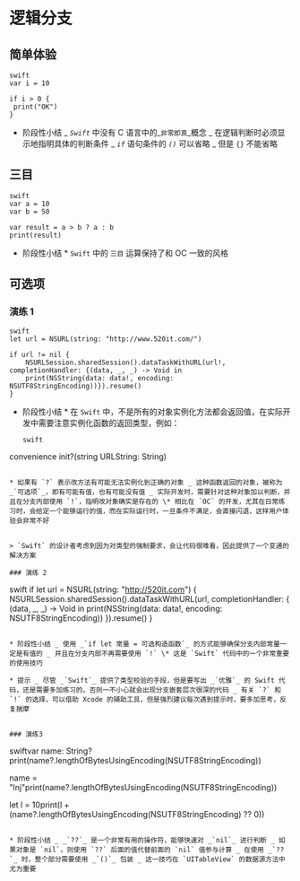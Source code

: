 # 逻辑分支

## 简单体验

```
swift
var i = 10

if i > 0 {
 print("OK")
}
```

* 阶段性小结 _ _`Swift`_ 中没有 C 语言中的_`非零即真`_概念 _ 在逻辑判断时必须显示地指明具体的判断条件 _ _`if`_ 语句条件的 _`()`_ 可以省略 _ 但是 `{}` 不能省略

## 三目

```
swift
var a = 10
var b = 50

var result = a > b ? a : b
print(result)
```

* 阶段性小结 \* `Swift` 中的 `三目` 运算保持了和 OC 一致的风格

## 可选项

### 演练 1

```
swift
let url = NSURL(string: "http://www.520it.com/")

if url != nil { 
    NSURLSession.sharedSession().dataTaskWithURL(url!, completionHandler: {(data, _, _) -> Void in 
    print(NSString(data: data!, encoding: NSUTF8StringEncoding))}).resume()
}
```

* 阶段性小结 \* 在 `Swift` 中，不是所有的对象实例化方法都会返回值，在实际开发中需要注意实例化函数的返回类型，例如：

  ```
  swift
convenience init?(string URLString: String)
  ```

  * 如果有 `?` 表示改方法有可能无法实例化到正确的对象 _ 这种函数返回的对象，被称为 _`可选项`_，即有可能有值，也有可能没有值 _ 实际开发时，需要针对这种对象加以判断，并且在分支内部使用 `!`，指明改对象确实是存在的 \* 相比在 `OC` 的开发，尤其在日常练习时，会给定一个能够运行的值，而在实际运行时，一旦条件不满足，会直接闪退，这样用户体验会非常不好


> `Swift` 的设计者考虑到因为对类型的强制要求，会让代码很难看，因此提供了一个变通的解决方案

### 演练 2

```
swift
if let url = NSURL(string: "http://520it.com") { 
NSURLSession.sharedSession().dataTaskWithURL(url, completionHandler:
 { (data, _, _) -> Void in 
     print(NSString(data: data!, encoding: NSUTF8StringEncoding)) }).resume()
}
```

* 阶段性小结 _ 使用 _`if let 常量 = 可选构造函数`_ 的方式能够确保分支内部常量一定是有值的 _ 并且在分支内部不再需要使用 `!` \* 这是 `Swift` 代码中的一个非常重要的使用技巧

* 提示 _ 尽管 _`Swift`_ 提供了类型校验的手段，但是要写出 _`优雅`_ 的 Swift 代码，还是需要多加练习的，否则一不小心就会出现分支嵌套层次很深的代码 _ 有关 `?` 和 `!` 的选择，可以借助 Xcode 的辅助工具，但是强烈建议每次遇到提示时，要多加思考，反复揣摩


### 演练3

```

swiftvar name: String?print(name?.lengthOfBytesUsingEncoding(NSUTF8StringEncoding))

name = "lnj"print(name?.lengthOfBytesUsingEncoding(NSUTF8StringEncoding))

let l = 10print(l + (name?.lengthOfBytesUsingEncoding(NSUTF8StringEncoding) ?? 0))
```

* 阶段性小结 _ _`??`_ 是一个非常有用的操作符，能够快速对 _`nil`_ 进行判断 _ 如果对象是 `nil`，则使用 `??` 后面的值代替前面的 `nil` 值参与计算 _ 在使用 _`??`_ 时，整个部分需要使用 _`()`_ 包装 _ 这一技巧在 `UITableView` 的数据源方法中尤为重要


